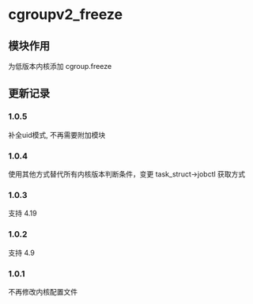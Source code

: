 # cgroupv2_freeze
## 模块作用
为低版本内核添加 cgroup.freeze

## 更新记录
### 1.0.5
补全uid模式, 不再需要附加模块
### 1.0.4
使用其他方式替代所有内核版本判断条件，变更 task_struct->jobctl 获取方式
### 1.0.3
支持 4.19
### 1.0.2
支持 4.9
### 1.0.1
不再修改内核配置文件
